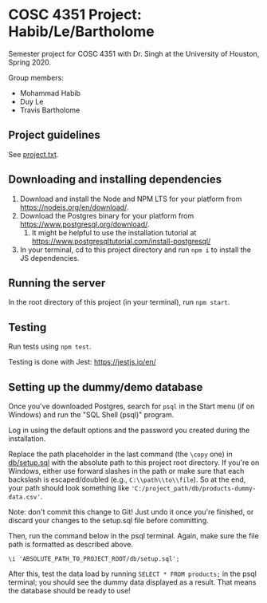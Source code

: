 # COSC 4351 Project: Habib/Le/Bartholome

Semester project for COSC 4351 with Dr. Singh at the University of Houston, Spring 2020.

Group members:
- Mohammad Habib
- Duy Le
- Travis Bartholome

## Project guidelines

See [project.txt](./project.txt).

## Downloading and installing dependencies

1. Download and install the Node and NPM LTS for your platform from https://nodejs.org/en/download/.
2. Download the Postgres binary for your platform from https://www.postgresql.org/download/.
   1. It might be helpful to use the installation tutorial at https://www.postgresqltutorial.com/install-postgresql/
3. In your terminal, cd to this project directory and run `npm i` to install the JS dependencies.

## Running the server

In the root directory of this project (in your terminal), run `npm start`.

## Testing

Run tests using `npm test`.

Testing is done with Jest: https://jestjs.io/en/

## Setting up the dummy/demo database

Once you've downloaded Postgres, search for `psql` in the Start menu (if on Windows)
and run the "SQL Shell (psql)" program.

Log in using the default options and the password you created during the installation.

Replace the path placeholder in the last command (the `\copy` one) in [db/setup.sql](./db/setup.sql)
with the absolute path to this project root directory.
If you're on Windows, either use forward slashes in the path or make sure that each backslash
is escaped/doubled (e.g., `C:\\path\\to\\file`).
So at the end, your path should look something like `'C:/project_path/db/products-dummy-data.csv'`.

Note: don't commit this change to Git! Just undo it once you're finished,
or discard your changes to the setup.sql file before committing.

Then, run the command below in the psql terminal.
Again, make sure the file path is formatted as described above.

```
\i 'ABSOLUTE_PATH_TO_PROJECT_ROOT/db/setup.sql';
```

After this, test the data load by running `SELECT * FROM products;` in the psql
terminal; you should see the dummy data displayed as a result.
That means the database should be ready to use!
